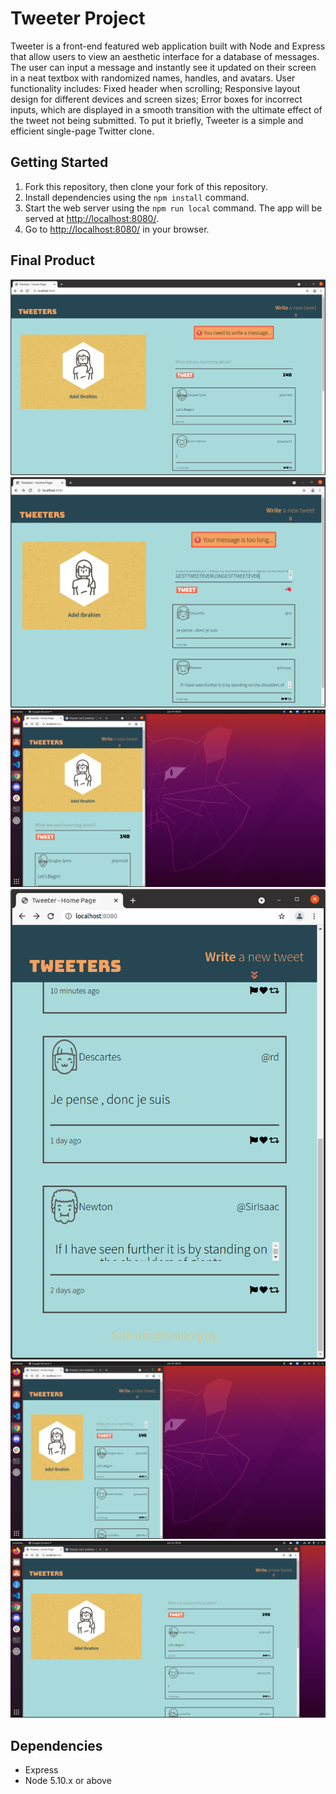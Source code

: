 # Tweeter Project

Tweeter is a front-end featured web application built with Node and Express that allow users to view an aesthetic interface for a database of messages. The user can input a message and instantly see it updated on their screen in a neat textbox with randomized names, handles, and avatars. User functionality includes: Fixed header when scrolling; Responsive layout design for different devices and screen sizes; Error boxes for incorrect inputs, which are displayed in a smooth transition with the ultimate effect of the tweet not being submitted. To put it briefly, Tweeter is a simple and efficient single-page Twitter clone.

## Getting Started

1. Fork this repository, then clone your fork of this repository.
2. Install dependencies using the `npm install` command.
3. Start the web server using the `npm run local` command. The app will be served at <http://localhost:8080/>.
4. Go to <http://localhost:8080/> in your browser.

## Final Product

!["Screenshot of error handling"](https://github.com/Soliloquiy/tweeter/blob/master/docs/error-handling.png)
!["Screenshot of error handling-2"](https://github.com/Soliloquiy/tweeter/blob/master/docs/error-handling-2.png)
!["Screenshot of mobile view"](https://github.com/Soliloquiy/tweeter/blob/master/docs/mobile-view.png)
!["Screenshot of mobile view-2"](https://github.com/Soliloquiy/tweeter/blob/master/docs/mobile-view-2.png)!["Screenshot of tablet-desktop-view"](https://github.com/Soliloquiy/tweeter/blob/master/docs/tablet-desktop-view.png)
!["Screenshot of tablet-desktop-view-2"](https://github.com/Soliloquiy/tweeter/blob/master/docs/tablet-desktop-view-2.png)


## Dependencies

- Express
- Node 5.10.x or above